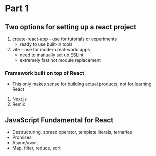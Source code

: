# Part 1

## Two options for setting up a react project

1. create-react-app - use for tutorials or experiments
    - ready to use built-in tools
2. vite - use for modern real-world apps
    - need to manually set up ESLint
    - extremely fast hot module replacement

### Framework built on top of React

-   This only makes sense for building actual products, not for learning React

1. Next.js
2. Remix

## JavaScript Fundamental for React

-   Destructuring, spread operator, template literals, ternaries
-   Promises
-   Async/await
-   Map, filter, reduce, sort
